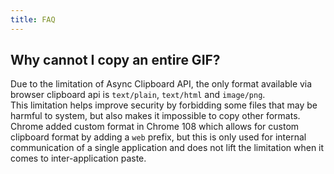 ```yaml
---
title: FAQ
---
```


## Why cannot I copy an entire GIF?

Due to the limitation of Async Clipboard API, the only format available via browser clipboard api is `text/plain`, `text/html` and `image/png`.  
This limitation helps improve security by forbidding some files that may be harmful to system, but also makes it impossible to copy other formats.  
Chrome added custom format in Chrome 108 which allows for custom clipboard format by adding a `web` prefix, but this is only used for internal communication of a single application and does not lift the limitation when it comes to inter-application paste.

